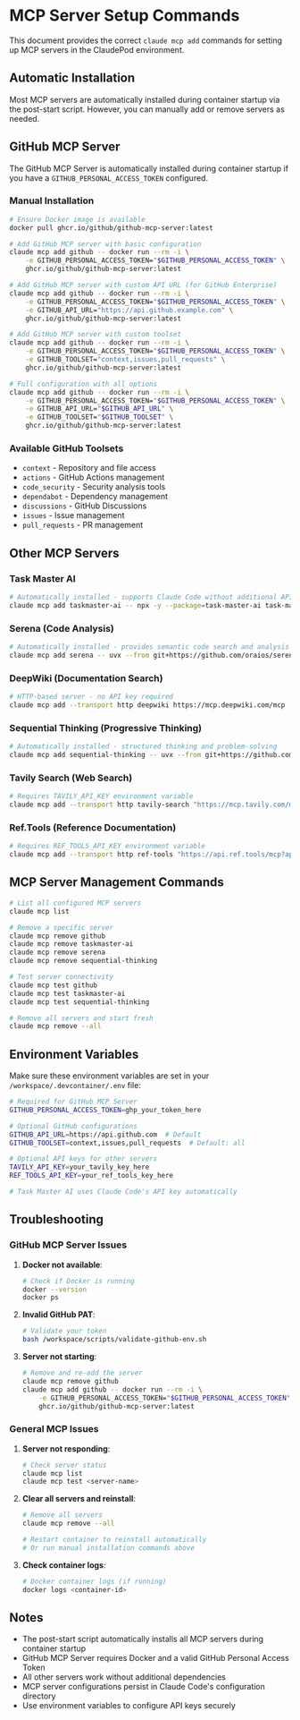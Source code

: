 # MCP Server Setup Commands

This document provides the correct `claude mcp add` commands for setting up MCP servers in the ClaudePod environment.

## Automatic Installation

Most MCP servers are automatically installed during container startup via the post-start script. However, you can manually add or remove servers as needed.

## GitHub MCP Server

The GitHub MCP Server is automatically installed during container startup if you have a `GITHUB_PERSONAL_ACCESS_TOKEN` configured.

### Manual Installation

```bash
# Ensure Docker image is available
docker pull ghcr.io/github/github-mcp-server:latest

# Add GitHub MCP server with basic configuration
claude mcp add github -- docker run --rm -i \
    -e GITHUB_PERSONAL_ACCESS_TOKEN="$GITHUB_PERSONAL_ACCESS_TOKEN" \
    ghcr.io/github/github-mcp-server:latest

# Add GitHub MCP server with custom API URL (for GitHub Enterprise)
claude mcp add github -- docker run --rm -i \
    -e GITHUB_PERSONAL_ACCESS_TOKEN="$GITHUB_PERSONAL_ACCESS_TOKEN" \
    -e GITHUB_API_URL="https://api.github.example.com" \
    ghcr.io/github/github-mcp-server:latest

# Add GitHub MCP server with custom toolset
claude mcp add github -- docker run --rm -i \
    -e GITHUB_PERSONAL_ACCESS_TOKEN="$GITHUB_PERSONAL_ACCESS_TOKEN" \
    -e GITHUB_TOOLSET="context,issues,pull_requests" \
    ghcr.io/github/github-mcp-server:latest

# Full configuration with all options
claude mcp add github -- docker run --rm -i \
    -e GITHUB_PERSONAL_ACCESS_TOKEN="$GITHUB_PERSONAL_ACCESS_TOKEN" \
    -e GITHUB_API_URL="$GITHUB_API_URL" \
    -e GITHUB_TOOLSET="$GITHUB_TOOLSET" \
    ghcr.io/github/github-mcp-server:latest
```

### Available GitHub Toolsets

- `context` - Repository and file access
- `actions` - GitHub Actions management  
- `code_security` - Security analysis tools
- `dependabot` - Dependency management
- `discussions` - GitHub Discussions
- `issues` - Issue management
- `pull_requests` - PR management

## Other MCP Servers

### Task Master AI
```bash
# Automatically installed - supports Claude Code without additional API keys
claude mcp add taskmaster-ai -- npx -y --package=task-master-ai task-master-ai
```

### Serena (Code Analysis)
```bash
# Automatically installed - provides semantic code search and analysis
claude mcp add serena -- uvx --from git+https://github.com/oraios/serena serena start-mcp-server --context ide-assistant --project /workspace
```

### DeepWiki (Documentation Search)
```bash
# HTTP-based server - no API key required
claude mcp add --transport http deepwiki https://mcp.deepwiki.com/mcp
```

### Sequential Thinking (Progressive Thinking)
```bash
# Automatically installed - structured thinking and problem-solving
claude mcp add sequential-thinking -- uvx --from git+https://github.com/arben-adm/mcp-sequential-thinking.git mcp-sequential-thinking
```

### Tavily Search (Web Search)
```bash
# Requires TAVILY_API_KEY environment variable
claude mcp add --transport http tavily-search "https://mcp.tavily.com/mcp/?tavilyApiKey=$TAVILY_API_KEY"
```

### Ref.Tools (Reference Documentation)
```bash
# Requires REF_TOOLS_API_KEY environment variable
claude mcp add --transport http ref-tools "https://api.ref.tools/mcp?apiKey=$REF_TOOLS_API_KEY"
```

## MCP Server Management Commands

```bash
# List all configured MCP servers
claude mcp list

# Remove a specific server
claude mcp remove github
claude mcp remove taskmaster-ai
claude mcp remove serena
claude mcp remove sequential-thinking

# Test server connectivity
claude mcp test github
claude mcp test taskmaster-ai
claude mcp test sequential-thinking

# Remove all servers and start fresh
claude mcp remove --all
```

## Environment Variables

Make sure these environment variables are set in your `/workspace/.devcontainer/.env` file:

```bash
# Required for GitHub MCP Server
GITHUB_PERSONAL_ACCESS_TOKEN=ghp_your_token_here

# Optional GitHub configurations
GITHUB_API_URL=https://api.github.com  # Default
GITHUB_TOOLSET=context,issues,pull_requests  # Default: all

# Optional API keys for other servers
TAVILY_API_KEY=your_tavily_key_here
REF_TOOLS_API_KEY=your_ref_tools_key_here

# Task Master AI uses Claude Code's API key automatically
```

## Troubleshooting

### GitHub MCP Server Issues

1. **Docker not available**:
   ```bash
   # Check if Docker is running
   docker --version
   docker ps
   ```

2. **Invalid GitHub PAT**:
   ```bash
   # Validate your token
   bash /workspace/scripts/validate-github-env.sh
   ```

3. **Server not starting**:
   ```bash
   # Remove and re-add the server
   claude mcp remove github
   claude mcp add github -- docker run --rm -i \
       -e GITHUB_PERSONAL_ACCESS_TOKEN="$GITHUB_PERSONAL_ACCESS_TOKEN" \
       ghcr.io/github/github-mcp-server:latest
   ```

### General MCP Issues

1. **Server not responding**:
   ```bash
   # Check server status
   claude mcp list
   claude mcp test <server-name>
   ```

2. **Clear all servers and reinstall**:
   ```bash
   # Remove all servers
   claude mcp remove --all
   
   # Restart container to reinstall automatically
   # Or run manual installation commands above
   ```

3. **Check container logs**:
   ```bash
   # Docker container logs (if running)
   docker logs <container-id>
   ```

## Notes

- The post-start script automatically installs all MCP servers during container startup
- GitHub MCP Server requires Docker and a valid GitHub Personal Access Token
- All other servers work without additional dependencies
- MCP server configurations persist in Claude Code's configuration directory
- Use environment variables to configure API keys securely